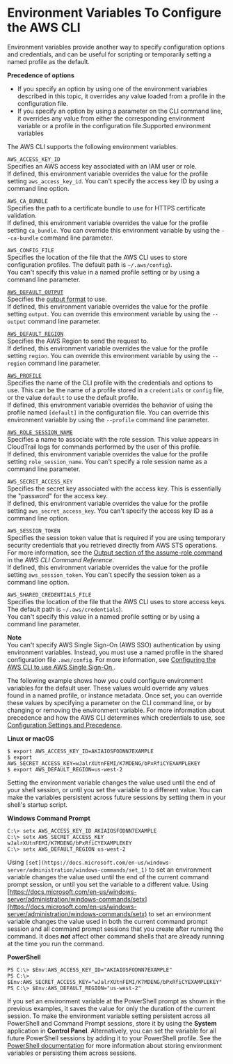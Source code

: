 # Environment Variables To Configure the AWS CLI<a name="cli-configure-envvars"></a>

Environment variables provide another way to specify configuration options and credentials, and can be useful for scripting or temporarily setting a named profile as the default\.

**Precedence of options**
+ If you specify an option by using one of the environment variables described in this topic, it overrides any value loaded from a profile in the configuration file\. 
+ If you specify an option by using a parameter on the CLI command line, it overrides any value from either the corresponding environment variable or a profile in the configuration file\.Supported environment variables

The AWS CLI supports the following environment variables\.

`AWS_ACCESS_KEY_ID`  
Specifies an AWS access key associated with an IAM user or role\.  
If defined, this environment variable overrides the value for the profile setting `aws_access_key_id`\. You can't specify the access key ID by using a command line option\.

`AWS_CA_BUNDLE`  
Specifies the path to a certificate bundle to use for HTTPS certificate validation\.  
If defined, this environment variable overrides the value for the profile setting `ca_bundle`\. You can override this environment variable by using the `--ca-bundle` command line parameter\.

`AWS_CONFIG_FILE`  
Specifies the location of the file that the AWS CLI uses to store configuration profiles\. The default path is `~/.aws/config`\)\.  
You can't specify this value in a named profile setting or by using a command line parameter\.

[`AWS_DEFAULT_OUTPUT`](cli-chap-configure.md#cli-quick-configuration-format)  
Specifies the [output format](cli-usage-output.md) to use\.  
If defined, this environment variable overrides the value for the profile setting `output`\. You can override this environment variable by using the `--output` command line parameter\.

[`AWS_DEFAULT_REGION`](cli-chap-configure.md#cli-quick-configuration-region)  
Specifies the AWS Region to send the request to\.  
If defined, this environment variable overrides the value for the profile setting `region`\. You can override this environment variable by using the `--region` command line parameter\.

[`AWS_PROFILE`](cli-configure-profiles.md)  
Specifies the name of the CLI profile with the credentials and options to use\. This can be the name of a profile stored in a `credentials` or `config` file, or the value `default` to use the default profile\.   
If defined, this environment variable overrides the behavior of using the profile named `[default]` in the configuration file\. You can override this environment variable by using the `--profile` command line parameter\.

[`AWS_ROLE_SESSION_NAME`](cli-configure-role.md#cli-configure-role-session-name)  
Specifies a name to associate with the role session\. This value appears in CloudTrail logs for commands performed by the user of this profile\.  
If defined, this environment variable overrides the value for the profile setting `role_session_name`\. You can't specify a role session name as a command line parameter\.

`AWS_SECRET_ACCESS_KEY`  
Specifies the secret key associated with the access key\. This is essentially the "password" for the access key\.  
If defined, this environment variable overrides the value for the profile setting `aws_secret_access_key`\. You can't specify the access key ID as a command line option\.

`AWS_SESSION_TOKEN`  
Specifies the session token value that is required if you are using temporary security credentials that you retrieved directly from AWS STS operations\. For more information, see the [Output section of the assume\-role command](https://docs.aws.amazon.com/cli/latest/reference/sts/assume-role.html#output) in the *AWS CLI Command Reference*\.  
If defined, this environment variable overrides the value for the profile setting `aws_session_token`\. You can't specify the session token as a command line option\.

`AWS_SHARED_CREDENTIALS_FILE`  
Specifies the location of the file that the AWS CLI uses to store access keys\. The default path is `~/.aws/credentials`\)\.  
You can't specify this value in a named profile setting or by using a command line parameter\.

**Note**  
You can't specify AWS Single Sign\-On \(AWS SSO\) authentication by using environment variables\. Instead, you must use a named profile in the shared configuration file `.aws/config`\. For more information, see [Configuring the AWS CLI to use AWS Single Sign\-On ](cli-configure-sso.md)\. 

The following example shows how you could configure environment variables for the default user\. These values would override any values found in a named profile, or instance metadata\. Once set, you can override these values by specifying a parameter on the CLI command line, or by changing or removing the environment variable\. For more information about precedence and how the AWS CLI determines which credentials to use, see [Configuration Settings and Precedence](cli-chap-configure.md#config-settings-and-precedence)\.

**Linux or macOS**

```
$ export AWS_ACCESS_KEY_ID=AKIAIOSFODNN7EXAMPLE
$ export AWS_SECRET_ACCESS_KEY=wJalrXUtnFEMI/K7MDENG/bPxRfiCYEXAMPLEKEY
$ export AWS_DEFAULT_REGION=us-west-2
```

Setting the environment variable changes the value used until the end of your shell session, or until you set the variable to a different value\. You can make the variables persistent across future sessions by setting them in your shell's startup script\.

**Windows Command Prompt**

```
C:\> setx AWS_ACCESS_KEY_ID AKIAIOSFODNN7EXAMPLE
C:\> setx AWS_SECRET_ACCESS_KEY wJalrXUtnFEMI/K7MDENG/bPxRfiCYEXAMPLEKEY
C:\> setx AWS_DEFAULT_REGION us-west-2
```

Using `[set](https://docs.microsoft.com/en-us/windows-server/administration/windows-commands/set_1)` to set an environment variable changes the value used until the end of the current command prompt session, or until you set the variable to a different value\. Using [https://docs.microsoft.com/en-us/windows-server/administration/windows-commands/setx](https://docs.microsoft.com/en-us/windows-server/administration/windows-commands/setx) to set an environment variable changes the value used in both the current command prompt session and all command prompt sessions that you create after running the command\. It does ***not*** affect other command shells that are already running at the time you run the command\.

**PowerShell**

```
PS C:\> $Env:AWS_ACCESS_KEY_ID="AKIAIOSFODNN7EXAMPLE"
PS C:\> $Env:AWS_SECRET_ACCESS_KEY="wJalrXUtnFEMI/K7MDENG/bPxRfiCYEXAMPLEKEY"
PS C:\> $Env:AWS_DEFAULT_REGION="us-west-2"
```

If you set an environment variable at the PowerShell prompt as shown in the previous examples, it saves the value for only the duration of the current session\. To make the environment variable setting persistent across all PowerShell and Command Prompt sessions, store it by using the **System** application in **Control Panel**\. Alternatively, you can set the variable for all future PowerShell sessions by adding it to your PowerShell profile\. See the [PowerShell documentation](https://docs.microsoft.com/powershell/module/microsoft.powershell.core/about/about_environment_variables) for more information about storing environment variables or persisting them across sessions\.
